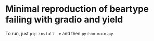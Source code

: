 # Minimal reproduction of beartype failing with gradio and yield

To run, just `pip install -e` and then `python main.py`